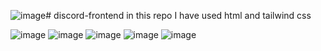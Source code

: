 ![image](https://github.com/RajeevKumarVerma11/discord-frontend/assets/105263777/55467cb3-50ea-4546-a77c-0161c1743583)# discord-frontend
in this repo I have used html and tailwind css

![image](https://github.com/RajeevKumarVerma11/discord-frontend/assets/105263777/9e7a2b99-d9b3-4127-b2d0-c30454b2efb5)
![image](https://github.com/RajeevKumarVerma11/discord-frontend/assets/105263777/4b3a1328-4b46-4f24-9655-4e93073b4deb)
![image](https://github.com/RajeevKumarVerma11/discord-frontend/assets/105263777/145608ed-1eaa-4677-964a-4818cf2e717b)
![image](https://github.com/RajeevKumarVerma11/discord-frontend/assets/105263777/df937797-f166-4d40-aab5-ae1ff8bdb5e1)
![image](https://github.com/RajeevKumarVerma11/discord-frontend/assets/105263777/c3065507-0d7a-41f8-9474-b4617950cae9)






